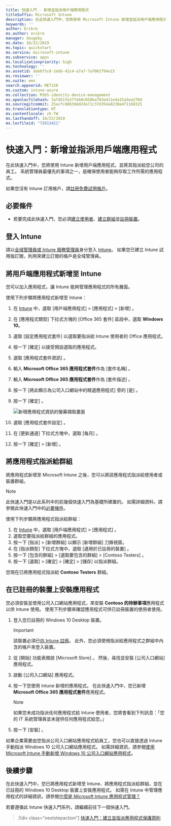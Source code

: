 ```yaml
---
title: 快速入門 - 新增並指派用戶端應用程式
titleSuffix: Microsoft Intune
description: 在此快速入門中，您將使用 Microsoft Intune 新增並指派用戶端應用程式。
keywords: ''
author: Erikre
ms.author: erikre
manager: dougeby
ms.date: 10/22/2019
ms.topic: quickstart
ms.service: microsoft-intune
ms.subservice: apps
ms.localizationpriority: high
ms.technology: ''
ms.assetid: dab6f5c8-1ebb-42c4-a7a7-7af001f94e15
ms.reviewer: ''
ms.suite: ems
search.appverid: MET150
ms.custom: intune-azure
ms.collection: M365-identity-device-management
ms.openlocfilehash: 3afd51fe27feb0c058ba703ed11e4a15a5ea2f0d
ms.sourcegitcommit: 25acfc88b366d2da71c37d354a0238e4f1168325
ms.translationtype: HT
ms.contentlocale: zh-TW
ms.lasthandoff: 10/23/2019
ms.locfileid: "72813421"
---
```

# <a name="quickstart-add-and-assign-a-client-app"></a>快速入門：新增並指派用戶端應用程式

在此快速入門中，您將使用 Intune 新增用戶端應用程式，並將其指派給您公司的員工。 系統管理員最優先的事項之一，是確保使用者能夠存取工作所需的應用程式。 

如果您沒有 Intune 訂用帳戶，請[註冊免費試用帳戶](../fundamentals/free-trial-sign-up.md)。

## <a name="prerequisites"></a>必要條件

- 若要完成此快速入門，您必須[建立使用者](../fundamentals/quickstart-create-user.md)、[建立群組](../fundamentals/quickstart-create-group.md)並[註冊裝置](../quickstart-setup-auto-enrollment.md)。

## <a name="sign-in-to-intune"></a>登入 Intune

請以[全域管理員或 Intune 服務管理員](../fundamentals/users-add.md#types-of-administrators)身分登入 [Intune](https://aka.ms/intuneportal)。 如果您已建立 Intune 試用版訂閱，則用來建立訂閱的帳戶是全域管理員。

## <a name="add-the-client-app-to-intune"></a>將用戶端應用程式新增至 Intune

您可以加入應用程式，讓 Intune 能夠管理應用程式的所有層面。 

使用下列步驟將應用程式新增至 Intune：
1. 在 [Intune](https://aka.ms/intuneportal) 中，選取 [用戶端應用程式]   > [應用程式]   > [新增]  。 
2. 在 [應用程式類型]  下拉式方塊的 [Office 365 套件]  區段中，選取 **Windows 10**。
3. 選取 [設定應用程式套件]  以選取要指派給 Intune 使用者的 Office 應用程式。
4. 按一下 [確定]  以接受預設選取的應用程式。
5. 選取 [應用程式套件資訊]  。
6. 輸入 **Microsoft Office 365 應用程式套件**作為 [套件名稱]  。
7. 輸入 **Microsoft Office 365 應用程式套件**作為 [套件描述]  。
8. 按一下 [將此顯示為公司入口網站中的精選應用程式]  旁的 [是]  。
9. 按一下 [確定]  。

    ![新增應用程式資訊的螢幕擷取畫面](./media/quickstart-add-assign-app/quickstart-add-assign-app-01.png)

10. 選取 [應用程式套件設定]  。
11. 在 [更新通道]  下拉式方塊中，選取 [每月]  。
12. 按一下 [確定]   > [新增]  。

## <a name="assign-the-app-to-a-group"></a>將應用程式指派給群組

將應用程式新增至 Microsoft Intune 之後，您可以將該應用程式指派給使用者或裝置群組。

> [!NOTE]
> 此快速入門是以此系列中的前幾個快速入門為基礎所建置的。 如需詳細資料，請參閱此快速入門中的[必要條件](quickstart-add-assign-app.md#prerequisites)。

使用下列步驟將應用程式指派給群組：
1. 在 [Intune](https://aka.ms/intuneportal) 中，選取 [用戶端應用程式]   > [應用程式]  。 
2. 選取您要指派給群組的應用程式。
3. 按一下 [指派]   > [新增群組]  以顯示 [新增群組]  刀鋒視窗。
4. 在 [指派類型]  下拉式方塊中，選取 [適用於已註冊的裝置]  。 
5. 按一下 [包含的群組]   > [選取要包含的群組]   > [Contoso Testers]  。
6. 按一下 [選取]   > [確定]   > [確定]   > [儲存]  以指派群組。

您現在已將應用程式指派給 **Contoso Testers** 群組。

## <a name="install-the-app-on-the-enrolled-device"></a>在已註冊的裝置上安裝應用程式

您必須安裝並使用公司入口網站應用程式，來安裝 **Contoso 的待辦事項**應用程式以供 Intune 使用。 使用下列步驟來確認應用程式可供已註冊裝置的使用者使用。

1. 登入您已註冊的 Windows 10 Desktop 裝置。

    > [!IMPORTANT]
    > 該裝置必須已[向 Intune 註冊](../quickstart-enroll-windows-device.md)。 此外，您必須使用指派給應用程式之群組中內含的帳戶來登入裝置。

2. 從 [開始]  功能表開啟 [Microsoft Store]  。 然後，尋找並安裝 [公司入口網站]  應用程式。
3. 啟動 [公司入口網站]  應用程式。
4. 按一下您使用 Intune 新增的應用程式。 在此快速入門中，您已新增 **Microsoft Office 365 應用程式套件**應用程式。

    > [!NOTE]
    > 如果您未成功指派任何應用程式給 Intune 使用者，您將會看到下列訊息：「您的 IT 系統管理員並未提供任何應用程式給您。」 

5. 按一下 [安裝]  。

如果企業需要由您指派公司入口網站應用程式給員工，您也可以直接透過 Intune 手動指派 Windows 10 公司入口網站應用程式。 如需詳細資訊，請參閱[使用 Microsoft Intune 手動新增 Windows 10 公司入口網站應用程式](../company-portal-app.md)。

## <a name="next-steps"></a>後續步驟

在此快速入門中，您已將應用程式新增至 Intune、將應用程式指派給群組，並在已註冊的 Windows 10 Desktop 裝置上安裝應用程式。 如需在 Intune 中管理應用程式的詳細資訊，請參閱[什麼是 Microsoft Intune 應用程式管理？](app-management.md)

若要遵循此 Intune 快速入門系列，請繼續前往下一個快速入門。

> [!div class="nextstepaction"]
> [快速入門：建立並指派應用程式保護原則](quickstart-create-assign-app-policy.md)
